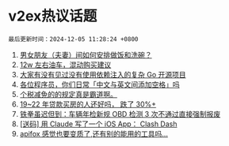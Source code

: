 # v2ex热议话题

`最后更新时间：2024-12-05 11:28:24 +0800`

1. [男女朋友（夫妻）间如何安排做饭和洗碗？](https://www.v2ex.com/t/1094907)
1. [12w 左右油车，混动购买建议](https://www.v2ex.com/t/1094933)
1. [大家有没有见过没有使用依赖注入的复杂 Go 开源项目](https://www.v2ex.com/t/1094915)
1. [各位程序员，你们日常「中文与英文间添加空格」吗](https://www.v2ex.com/t/1094914)
1. [个税减免的的规定真是霸道啊。](https://www.v2ex.com/t/1095121)
1. [19~22 年贷款买房的人还好吗， 跌了 30%+](https://www.v2ex.com/t/1095136)
1. [铁拳虽迟但到：车辆年检新规 OBD 检测 3 次不通过直接强制报废](https://www.v2ex.com/t/1095129)
1. [[送码] 用 Claude 写了一个 iOS App： Clash Dash](https://www.v2ex.com/t/1095032)
1. [apifox 感觉也要变质了,还有别的能用的工具吗...](https://www.v2ex.com/t/1094900)

